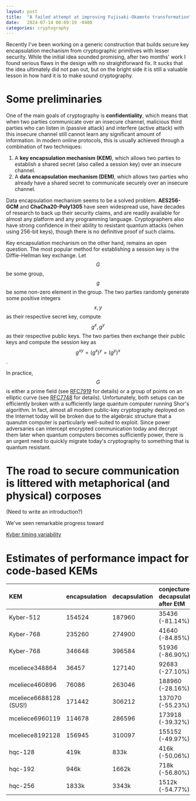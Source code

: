 ```yaml
---
layout: post
title:  "A failed attempt at improving Fujisaki-Okamoto transformation"
date:   2024-07-14 00:09:19 -0400
categories: cryptography
---
```


Recently I've been working on a generic construction that builds secure key encapsulation mechanism from cryptographic primitives with lesser security. While the initial idea sounded promising, after two months' work I found serious flaws in the design with no straightforward fix. It sucks that the idea ultimately did not pan out, but on the bright side it is still a valuable lesson in how hard it is to make sound cryptography.

# Some preliminaries
One of the main goals of cryptography is **confidentiality**, which means that when two parties communicate over an insecure channel, malicious third parties who can listen in (passive attack) and interfere (active attack) with this insecure channel still cannot learn any significant amount of information. In modern online protocols, this is usually achieved through a combination of two techniques:

1. A **key encapsulation mechanism (KEM)**, which allows two parties to establish a shared secret (also called a session key) over an insecure channel.
2. A **data encapsulation mechanism (DEM)**, which allows two parties who already have a shared secret to communicate securely over an insecure channel.

Data encapsulation mechanism seems to be a solved problem. **AES256-GCM** and **ChaCha20-Poly1305** have seen widespread use, have decades of research to back up their security claims, and are readily available for almost any platform and any programming language. Cryptographers also have strong confidence in their ability to resistant quantum attacks (when using 256-bit keys), though there is no definitive proof of such claims.

Key encapsulation mechanism on the other hand, remains an open question. The most popular method for establishing a session key is the Diffie-Hellman key exchange. Let $$G$$ be some group, $$g$$ be some non-zero element in the group. The two parties randomly generate some positive integers $$x,y$$ as their respective secret key, compute $$g^x, g^y$$ as their respective public keys. The two parties then exchange their public keys and compute the session key as $$g^{xy} = (g^x)^y = (g^y)^x$$.

In practice, $$G$$ is either a prime field (see [RFC7919](https://www.rfc-editor.org/rfc/rfc7919.html) for details) or a group of points on an elliptic curve (see [RFC7748](https://datatracker.ietf.org/doc/html/rfc7748) for details). Unfortunately, both setups can be efficiently broken with a sufficiently large quantum computer running Shor's algorithm. In fact, almost all modern public-key cryptography deployed on the Internet today will be broken due to the algebraic structure that a quanutm computer is particularly well-suited to exploit. Since power adversaries can intercept encrypted communication today and decrypt them later when quantum computers becomes sufficiently power, there is an urgent need to quickly migrate today's cryptography to something that is quantum resistant.

# The road to secure communication is littered with metaphorical (and physical) corposes
(Need to write an introduction?)

We've seen remarkable progress toward 

[Kyber timing variability](https://groups.google.com/a/list.nist.gov/g/pqc-forum/c/hqbtIGFKIpU)


# Estimates of performance impact for code-based KEMs

|KEM|encapsulation|decapsulation|conjectured decapsulation after EtM|
|:---|:---|:---|:---|
|Kyber-512|154524|187960|35436 (-81.14%)|
|Kyber-768|235260|274900|41640 (-84.85%)|
|Kyber-768|346648|396584|51936 (-86.90%)|
|mceliece348864|36457|127140|92683 (-27.10%)|
|mceliece460896|76086|263046|188960 (-28.16%)|
|mceliece6688128 (SUS!)|171442|306212|137070 (-55.23%)|
|mceliece6960119|114678|286596|173918 (-39.32%)|
|mceliece8192128|156945|310097|155152 (-49.97%)|
|hqc-128|419k|833k|416k (-50.06%)|
|hqc-192|946k|1662k|718k (-56.80%)|
|hqc-256|1833k|3343k|1512k (-54.77%)|
